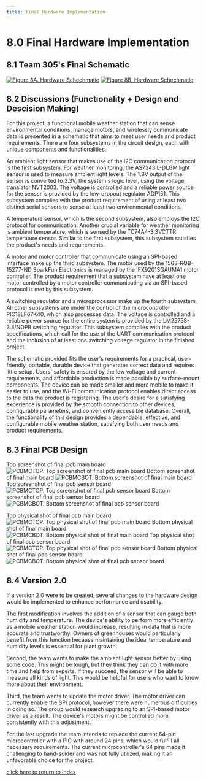 ```yaml
---
title: Final Hardware Implementation
---
```


# 8.0 Final Hardware Implementation
## 8.1 Team 305's Final Schematic
[![Figure 8A. Hardware Schechmatic](/photos/MicrochipBoardSchematic.png "Sensor Board  Schematic")](https://team305.github.io/photos/MicrochipBoardSchematic.png)
[![Figure 8B. Hardware Schechmatic](/photos/SensorBoardSchematic.png "Microchip Board  Schematic")](https://team305.github.io/photos/SensorBoardSchematic.png)
## 8.2 Discussions (Functionality + Design and Descision Making)
For this project, a functional mobile weather station that can sense environmental conditions, manage motors, and wirelessly communicate data is presented in a schematic that aims to meet user needs and product requirements. There are four subsystems in the circuit design, each with unique components and functionalities.

An ambient light sensor that makes use of the I2C communication protocol is the first subsystem. For weather monitoring, the AS7343 L-DLGM light sensor is used to measure ambient light levels. The 1.8V output of the sensor is converted to 3.3V, the system's logic level, using the voltage translator NVT2003. The voltage is controlled and a reliable power source for the sensor is provided by the low-dropout regulator ADP151. This subsystem complies with the product requirement of using at least two distinct serial sensors to sense at least two environmental conditions.

A temperature sensor, which is the second subsystem, also employs the I2C protocol for communication. Another crucial variable for weather monitoring is ambient temperature, which is sensed by the TC74A4-3.3VCTTR temperature sensor. Similar to the first subsystem, this subsystem satisfies the product's needs and requirements.

A motor and motor controller that communicate using an SPI-based interface make up the third subsystem. The motor used by the 1568-ROB-15277-ND SparkFun Electronics is managed by the IFX9201SGAUMA1 motor controller. The product requirement that a subsystem have at least one motor controlled by a motor controller communicating via an SPI-based protocol is met by this subsystem.

A switching regulator and a microprocessor make up the fourth subsystem. All other subsystems are under the control of the microcontroller PIC18LF67K40, which also processes data. The voltage is controlled and a reliable power source for the entire system is provided by the LM2575S-3.3/NOPB switching regulator. This subsystem complies with the product specifications, which call for the use of the UART communication protocol and the inclusion of at least one switching voltage regulator in the finished project.

The schematic provided fits the user's requirements for a practical, user-friendly, portable, durable device that generates correct data and requires little setup. Users' safety is ensured by the low voltage and current requirements, and affordable production is made possible by surface-mount components. The device can be made smaller and more mobile to make it easier to use, and the Wi-Fi communication protocol enables direct access to the data the product is registering. The user's desire for a satisfying experience is provided by the smooth connection to other devices, configurable parameters, and conveniently accessible database. Overall, the functionality of this design provides a dependable, effective, and configurable mobile weather station, satisfying both user needs and product requirements.

## 8.3 Final PCB Design
Top screenshot of final pcb main board
![PCBMCTOP. Top screenshot of final pcb main board](/photos/PCBMCTOP.png "Top screenshot of final pcb main board")
Bottom screenshot of final main board
![PCBMCBOT. Bottom screenshot of final main board](/photos/PCBMCBOT.png "Bottom screenshot of final pcb main board")
Top screenshot of final pcb sensor board
![PCBMCTOP. Top screenshot of final pcb sensor board](/photos/PCBSNTOP.png "Top screenshot of final pcb sensor board")
Bottom screenshot of final pcb sensor board
![PCBMCBOT. Bottom screenshot of final pcb sensor board](/photos/PCBSNBOT.png "Bottom screenshot of final pcb sensor board")

Top physical shot of final pcb main board
![PCBMCTOP. Top physical shot of final pcb main board](/photos/JLPCBMCTOP.jpg "Top physical shot of final pcb main board")
Bottom physical shot of final main board
![PCBMCBOT. Bottom physical shot of final main board](/photos/JLPCBMCBOT.jpg "Bottom physical shot of final main board")
Top physical shot of final pcb sensor board
![PCBMCTOP. Top physical shot of final pcb sensor board](/photos/JLPCBSNTOP.jpg "Top physical shot of final pcb sensor board")
Bottom physical shot of final pcb sensor board
![PCBMCBOT. Bottom physical shot of final pcb sensor board](/photos/JLPCBSNBOT.jpg "Bottom physical shot of final pcb sensor board")

## 8.4 Version 2.0
If a version 2.0 were to be created, several changes to the hardware design would be implemented to enhance performance and usability.

The first modification involves the addition of a sensor that can gauge both humidity and temperature. The device's ability to perform more efficiently as a mobile weather station would increase, resulting in data that is more accurate and trustworthy. Owners of greenhouses would particularly benefit from this function because maintaining the ideal temperature and humidity levels is essential for plant growth.

Second, the team wants to make the ambient light sensor better by using some code. This might be tough, but they think they can do it with more time and help from experts. If they succeed, the sensor will be able to measure all kinds of light. This would be helpful for users who want to know more about their environment.

Third, the team wants to update the motor driver. The motor driver can currently enable the SPI protocol, however there were numerous difficulties in doing so. The group would research upgrading to an SPI-based motor driver as a result. The device's motors might be controlled more consistently with this adjustment.

For the last upgrade the team intends to replace the current 64-pin microcontroller with a PIC with around 24 pins, which would fulfill all necessary requirements. The current microcontroller's 64 pins made it challenging to hand-solder and was not fully utilized, making it an unfavorable choice for the project.


[click here to return to index](/index)
